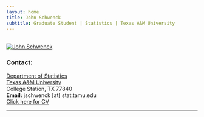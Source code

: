 ```yaml
---
layout: home
title: John Schwenck
subtitle: Graduate Student | Statistics | Texas A&M University
---
```


<div class="container">
<div class="row">&nbsp;</div>
<div class="row">
	<div class="col-md-3"><a class="thumb" href="#">
		<img src="assets/img/Schwenck - Headshot 4.jpg" class="img-responsive" alt="John Schwenck"/></a>
	</div>
	<div class="col-md-6">
	<h3>Contact:</h3>
		<p> <a href = "http://www.stat.tamu.edu"> Department of Statistics</a> <br>
		<a href="http://www.tamu.edu"> Texas A&M University </a> <br>
		College Station, TX 77840 <br>
		<strong>Email:</strong> jschwenck [at] stat.tamu.edu <br>
		<a href = "https://johnschwenck.github.io/Schwenck - Resume 2020.pdf"> Click here for CV</a>
		</p>
	</div>
</div>
	
<hr>

</div>
